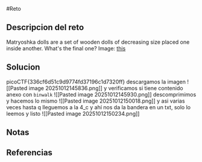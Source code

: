 #Reto 
## Descripcion del reto
Matryoshka dolls are a set of wooden dolls of decreasing size placed one inside another. What's the final one? Image: [this](https://mercury.picoctf.net/static/5eb456e480e485183c9c1b16952c6eda/dolls.jpg)
## Solucion
picoCTF{336cf6d51c9d9774fd37196c1d7320ff}
descargamos la imagen
![[Pasted image 20251012145836.png]]
y verificamos si tiene contenido anexo con `binwalk`
![[Pasted image 20251012145930.png]]
descomprimimos y hacemos lo mismo
![[Pasted image 20251012150018.png]]
y asi varias veces hasta q lleguemos a la 4_c y ahí nos da la bandera en un txt, solo lo leemos y listo
![[Pasted image 20251012150234.png]]
## Notas

## Referencias
